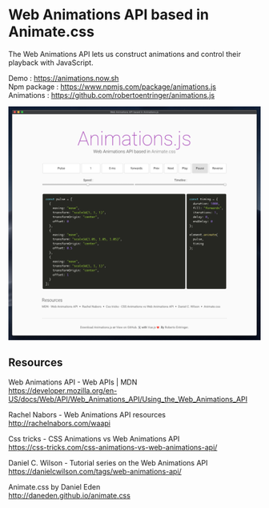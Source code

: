 # Web Animations API based in Animate.css

The Web Animations API lets us construct animations and control their playback with JavaScript.

Demo : https://animations.now.sh <br>
Npm package : https://www.npmjs.com/package/animations.js<br>
Animations : https://github.com/robertoentringer/animations.js

[![screenshot.png](screenshot.png)](https://animations.now.sh)

## Resources

Web Animations API - Web APIs | MDN<br>
https://developer.mozilla.org/en-US/docs/Web/API/Web_Animations_API/Using_the_Web_Animations_API

Rachel Nabors - Web Animations API resources<br>
http://rachelnabors.com/waapi

Css tricks - CSS Animations vs Web Animations API<br>
https://css-tricks.com/css-animations-vs-web-animations-api/

Daniel C. Wilson - Tutorial series on the Web Animations API<br>
https://danielcwilson.com/tags/web-animations-api/

Animate.css by Daniel Eden<br>
http://daneden.github.io/animate.css
